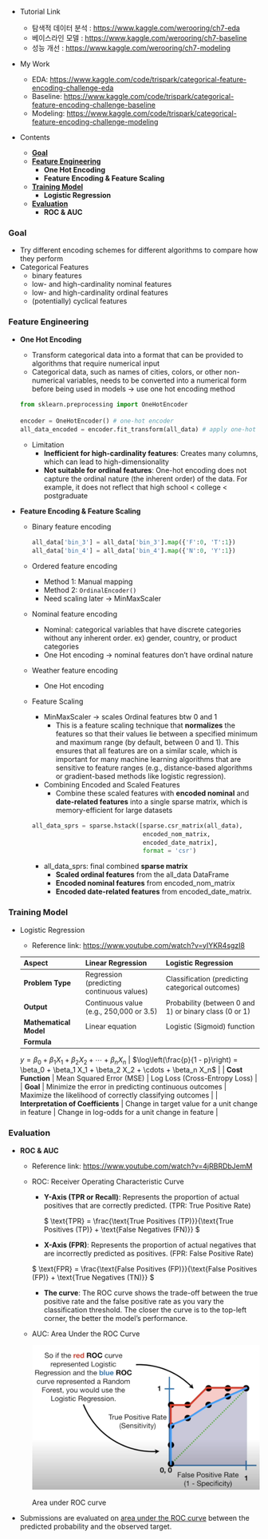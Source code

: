 - Tutorial Link
    - 탐색적 데이터 분석 : https://www.kaggle.com/werooring/ch7-eda
    - 베이스라인 모델 : https://www.kaggle.com/werooring/ch7-baseline
    - 성능 개선 : https://www.kaggle.com/werooring/ch7-modeling

- My Work
    - EDA: https://www.kaggle.com/code/trispark/categorical-feature-encoding-challenge-eda
    - Baseline: https://www.kaggle.com/code/trispark/categorical-feature-encoding-challenge-baseline
    - Modeling: https://www.kaggle.com/code/trispark/categorical-feature-encoding-challenge-modeling

- Contents
    - [**Goal**](https://www.notion.so/Categorical-Feature-Encoding-Challenge-b5a53838f6474fd9b46134f9c4e41457?pvs=21)
    - [**Feature Engineering**](https://www.notion.so/Categorical-Feature-Encoding-Challenge-b5a53838f6474fd9b46134f9c4e41457?pvs=21)
        - **One Hot Encoding**
        - **Feature Encoding & Feature Scaling**
    - [**Training Model**](https://www.notion.so/Categorical-Feature-Encoding-Challenge-b5a53838f6474fd9b46134f9c4e41457?pvs=21)
        - **Logistic Regression**
    - [**Evaluation**](https://www.notion.so/Categorical-Feature-Encoding-Challenge-b5a53838f6474fd9b46134f9c4e41457?pvs=21)
        - **ROC & AUC**

### Goal

- Try different encoding schemes for different algorithms to compare how they perform
- Categorical Features
    - binary features
    - low- and high-cardinality nominal features
    - low- and high-cardinality ordinal features
    - (potentially) cyclical features

### Feature Engineering

- **One Hot Encoding**
    - Transform categorical data into a format that can be provided to algorithms that require numerical input
    - Categorical data, such as names of cities, colors, or other non-numerical variables, needs to be converted into a numerical form before being used in models -> use one hot encoding method
    
    ```python
    from sklearn.preprocessing import OneHotEncoder
    
    encoder = OneHotEncoder() # one-hot encoder
    all_data_encoded = encoder.fit_transform(all_data) # apply one-hot encoding
    ```
    
    - Limitation
        - **Inefficient for high-cardinality features**: Creates many columns, which can lead to high-dimensionality
        - **Not suitable for ordinal features**: One-hot encoding does not capture the ordinal nature (the inherent order) of the data. For example, it does not reflect that high school < college < postgraduate
- **Feature Encoding & Feature Scaling**
    - Binary feature encoding
        
        ```python
        all_data['bin_3'] = all_data['bin_3'].map({'F':0, 'T':1})
        all_data['bin_4'] = all_data['bin_4'].map({'N':0, 'Y':1})
        ```
        
    - Ordered feature encoding
        - Method 1: Manual mapping
        - Method 2: `OrdinalEncoder()`
        - Need scaling later → MinMaxScaler
    - Nominal feature encoding
        - Nominal: categorical variables that have discrete categories without any inherent order. ex) gender, country, or product categories
        - One Hot encoding → nominal features don’t have ordinal nature
    - Weather feature encoding
        - One Hot encoding
    - Feature Scaling
        - MinMaxScaler → scales Ordinal features btw 0 and 1
            - This is a feature scaling technique that **normalizes** the features so that their values lie between a specified minimum and maximum range (by default, between 0 and 1). This ensures that all features are on a similar scale, which is important for many machine learning algorithms that are sensitive to feature ranges (e.g., distance-based algorithms or gradient-based methods like logistic regression).
        - Combining Encoded and Scaled Features
            - Combine these scaled features with **encoded nominal** and **date-related features** into a single sparse matrix, which is memory-efficient for large datasets
        
        ```python
        all_data_sprs = sparse.hstack([sparse.csr_matrix(all_data),
                                       encoded_nom_matrix,
                                       encoded_date_matrix],
                                       format = 'csr')
        ```
        
        - all_data_sprs: final combined **sparse matrix**
            - **Scaled ordinal features** from the all_data DataFrame
            - **Encoded nominal features** from encoded_nom_matrix
            - **Encoded date-related features** from encoded_date_matrix.

### Training Model

- Logistic Regression
    - Reference link: https://www.youtube.com/watch?v=yIYKR4sgzI8
    
    | Aspect | **Linear Regression** | **Logistic Regression** |
    | --- | --- | --- |
    | **Problem Type** | Regression (predicting continuous values) | Classification (predicting categorical outcomes) |
    | **Output** | Continuous value (e.g., 250,000 or 3.5) | Probability (between 0 and 1) or binary class (0 or 1) |
    | **Mathematical Model** | Linear equation | Logistic (Sigmoid) function |
    | **Formula** | 
    $y = \beta_0 + \beta_1 X_1 + \beta_2 X_2 + \cdots + \beta_n X_n$
     | 
    $\log\left(\frac{p}{1 - p}\right) = \beta_0 + \beta_1 X_1 + \beta_2 X_2 + \cdots + \beta_n X_n$
     |
    | **Cost Function** | Mean Squared Error (MSE) | Log Loss (Cross-Entropy Loss) |
    | **Goal** | Minimize the error in predicting continuous outcomes | Maximize the likelihood of correctly classifying outcomes |
    | **Interpretation of Coefficients** | Change in target value for a unit change in feature | Change in log-odds for a unit change in feature |

### Evaluation

- **ROC & AUC**
    - Reference link: https://www.youtube.com/watch?v=4jRBRDbJemM
    - ROC: Receiver Operating Characteristic Curve
        - **Y-Axis (TPR or Recall)**: Represents the proportion of actual positives that are correctly predicted. (TPR: True Positive Rate)
            
            $ \text{TPR} = \frac{\text{True Positives (TP)}}{\text{True Positives (TP)} + \text{False Negatives (FN)}} $
            
        - **X-Axis (FPR)**: Represents the proportion of actual negatives that are incorrectly predicted as positives. (FPR: False Positive Rate)
        
        $ \text{FPR} = \frac{\text{False Positives (FP)}}{\text{False Positives (FP)} + \text{True Negatives (TN)}} $
        
        - **The curve**: The ROC curve shows the trade-off between the true positive rate and the false positive rate as you vary the classification threshold. The closer the curve is to the top-left corner, the better the model’s performance.
    - AUC: Area Under the ROC Curve
        
        ![Area under ROC curve](./ROC.png)
        
        Area under ROC curve
        
- Submissions are evaluated on [area under the ROC curve](http://en.wikipedia.org/wiki/Receiver_operating_characteristic) between the predicted probability and the observed target.
